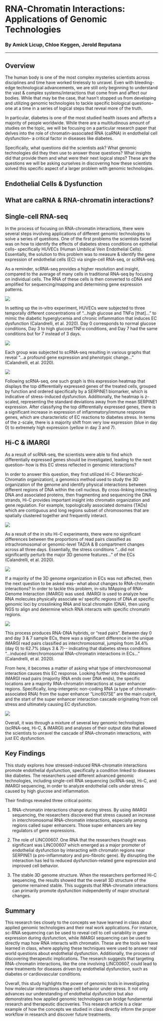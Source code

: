 # RNA-Chromatin Interactions: Applications of Genomic Technologies

### By Amick Licup, Chloe Keggen, Jerold Reputana

---

## Overview 
The human body is one of the most complex mysteries scientists across disciplines and time have worked tirelessly to unravel. Even with bleeding-edge technological advancements, we are still only beginning to understand the vast & complex systems/interactions that come from and affect our bodies. While that may be the case, that hasn’t stopped us from developing and utilizing genomic technologies to tackle specific biological questions– one at a time in a series of logical steps that reveal more of the truth.

In particular, diabetes is one of the most studied health issues and affects a majority of people worldwide. While there are a multitudinous amount of studies on the topic, we will be focusing on a particular research paper that delves into the role of chromatin-associated RNA (caRNA) in endothelial cell dysfunction– a critical factor in diseases like diabetes.

Specifically, what questions did the scientists ask? What genomic technologies did they then use to answer those questions? What insights did that provide them and what were their next logical steps? These are the questions we will be asking ourselves in discovering how these scientists solved this specific aspect of a larger problem with genomic technologies.

## Endothelial Cells & Dysfunction

## What are caRNA & RNA-chromatin interactions?

## Single-cell RNA-seq
In the process of focusing on RNA-chromatin interactions, there were several steps involving applications of different genomic technologies to solve a series of questions. One of the first problems the scientists faced was on how to identify the effects of diabetes stress conditions on epithelial cells– specifically HUVECs (Human Umbilical Vein Endothelial Cells). Essentially, the solution to this problem was to measure & identify the gene expression of endothelial cells (EC) via single-cell RNA-seq, or scRNA-seq. 

As a reminder, scRNA-seq provides a higher resolution and insight, compared to the average of many cells in traditional RNA-seq by focusing on individual cells. The RNA of these cells is then converted to cDNA and amplified for sequencing/mapping and determining gene expression patterns.

![](https://github.com/alicup29/BENG183_2024Fall_Applied-Genomic-Technologies/Final_Paper/Group_15_RNA-Chromatin_Interactions/img1.jpg)

In setting up the in-vitro experiment, HUVECs were subjected to three temporally different concentrations of “...high glucose and TNFα [that]…” to mimic the diabetic hyperglycemia and chronic inflammation that induces EC dysfunction (Calandrelli, et al. 2020). Day 0 corresponds to normal glucose conditions, Day 3 to high glucose/TNFα conditions, and Day 7 had the same conditions but for 7 instead of 3 days.

![](https://github.com/alicup29/BENG183_2024Fall_Applied-Genomic-Technologies/Final_Paper/Group_15_RNA-Chromatin_Interactions/img2.jpg)

Each group was subjected to scRNA-seq resulting in various graphs that reveal “...a profound gene expression and phenotypic change…” (Calandrelli, et al. 2020).

![](https://github.com/alicup29/BENG183_2024Fall_Applied-Genomic-Technologies/Final_Paper/Group_15_RNA-Chromatin_Interactions/img3.jpg)

Following scRNA-seq, one such graph is this expression heatmap that displays the top differentially expressed genes of the treated cells, grouped by function and ordered specifically by a SERPINE1 biomarker, which is indicative of stress-induced dysfunction. Additionally, the heatmap is z-scaled, representing the standard deviations away from the mean SERPINE1 expression. After classifying the top differentially expressed genes, there is a significant increase in expression of inflammatory/immune response genes, which are characteristic of EC reactions to diabetes stress. In terms of the z-scale, there is a majority shift from very low expression (blue in day 0) to extremely high expression (yellow in day 3 and 7).

## Hi-C & iMARGI

As a result of scRNA-seq, the scientists were able to find which differentially expressed genes should be investigated, leading to the next question– how is this EC stress reflected in genomic interactions? 

In order to answer this question, they first utilized Hi-C (Hierarchical-Chromatin organization), a genomics method used to study the 3D organization of the genome and identify physical interactions between different regions of DNA within the cell nucleus. By cross-linking interacting DNA and associated proteins, then fragmenting and sequencing the DNA strands, Hi-C provides important insight into chromatin organization and gene regulation. For example, topologically associated domains (TADs) which are contiguous and long regions subset of chromosomes that are spatially clustered together and frequently interact. 

![](https://github.com/alicup29/BENG183_2024Fall_Applied-Genomic-Technologies/Final_Paper/Group_15_RNA-Chromatin_Interactions/img4.jpg)

As a result of the in situ Hi-C experiments, there were no significant differences between the proportions of read pairs classified as intrachromosomal or genomic-level TAD/A & B compartment changes across all three days. Essentially, the stress conditions “...did not significantly perturb the major 3D genome features…” of the ECs (Calandrelli, et al. 2020).

![](https://github.com/alicup29/BENG183_2024Fall_Applied-Genomic-Technologies/Final_Paper/Group_15_RNA-Chromatin_Interactions/img5.jpg)

If a majority of the 3D genome organization in ECs was not affected, then the next question to be asked was– what about changes to RNA-chromatin interactions? In order to tackle this problem, in-situ MApping of RNA-Genome Interaction (iMARGI) was used. iMARGI is used to analyze how RNA molecules physically associate w/ specific regions of DNA at specific genomic loci by crosslinking RNA and local chromatin (DNA), then using NGS to align and determine which RNA interacts with specific chromatin regions.

![](https://github.com/alicup29/BENG183_2024Fall_Applied-Genomic-Technologies/Final_Paper/Group_15_RNA-Chromatin_Interactions/img6.jpg)

This process produces RNA-DNA hybrids, or “read pairs”. Between day 0 and day 3 & 7 sample ECs, there was a significant difference in the unique iMARGI read pairs classified as interchromosomal, jumping from 34.4% (day 0) to 62.7% (days 3 & 7)-- indicating that diabetes stress conditions “...induced interchromosomal RNA–chromatin interactions in ECs…” (Calandrelli, et al. 2020).

From here, it becomes a matter of asking what type of interchromosomal interaction causes this EC response. Looking further into the obtained iMARGI read pairs (majority RNA ends over DNA ends), the specific locations are a majority RNA-chromatin interactions at super enhancer regions. Specifically, long-intergenic non-coding RNA (a type of chromatin-associated RNA) from the super enhancer “Linc607SE” are the main culprit, and the start of the super enhancer interaction cascade originating from cell stress and ultimately causing EC dysfunction.

![](https://github.com/alicup29/BENG183_2024Fall_Applied-Genomic-Technologies/Final_Paper/Group_15_RNA-Chromatin_Interactions/img7.jpg)

Overall, it was through a mixture of several key genomic technologies (scRNA-seq, Hi-C, & iMARGI) and analyses of their output data that allowed the scientists to unravel the cascade of RNA-chromatin interactions, with just EC dysfunction.

## Key Findings

This study explores how stressed-induced RNA-chromatin interactions promote endothelial dysfunction, specifically a condition linked to diseases like diabetes. The researchers used different advanced genomic technologies, including single-cell RNA sequencing (scRNA-seq), Hi-C, and iMARGI sequencing, in order to analyze endothelial cells under stress caused by high glucose and inflammation. 

Their findings revealed three critical points:
1. RNA-chromatin interactions change during stress. By using iMARGI sequencing, the researchers discovered that stress caused an increase in interchromosomal RNA-chromatin interactions, especially among regions called super enhancers. Those super enhancers are key regulators of gene expressions. 

2. The role of LINC00607. One RNA that the researchers thought was significant was LINC00607 which emerged as a major promoter of endothelial dysfunction by interacting with chromatin regions near SERPINE1 (a pro-inflammatory and pro-fibrotic gene). By disrupting the interaction has led to reduced dysfunction-related gene expression and improved cell behavior. 

3. The stable 3D genome structure. When the researchers performed Hi-C sequencing, the results showed that the overall 3D structure of the genome remained stable. This suggests that RNA-chromatin interactions can primarily promote dysfunction independently of major structural changes. 

## Summary

This research ties closely to the concepts we have learned in class about applied genomic technologies and their real work applications. For instance, sc-RNA sequencing can be used to reveal cell to cell variability in gene expression during dysfunction, while iMARGI sequencing can be used to directly map how RNA interacts with chromatin. These are the tools we have learned in class, where applying these techniques were used to answer real world questions about endothelial dysfunction. Additionally, the process of discovering therapeutic implications. The research suggests that targeting RNA-chromatin interactions, like the one involving LINC00607, could lead to new treatments for diseases driven by endothelial dysfunction, such as diabetes or cardiovascular conditions. 

Overall, this study highlights the power of genomic tools in investigating how molecular interactions shape cell behavior under stress. It not only advances our understanding of endothelial dysfunction but also demonstrates how applied genomic technologies can bridge fundamental research and therapeutic discoveries. This research article is a clear example of how the concepts we studied in class directly inform the proper workflow in research and discover future treatments. 
